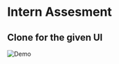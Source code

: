 # Intern Assesment 

## Clone for the given UI

![Demo](https://drive.google.com/file/d/1sXsCxFNkzTCmjYu7wDhvS5yCvRlWlvnU/view?usp=sharing)
